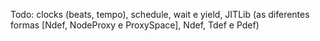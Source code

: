 Todo: clocks (beats, tempo), schedule, wait e yield, JITLib (as diferentes formas [Ndef, NodeProxy e ProxySpace], Ndef, Tdef e Pdef)